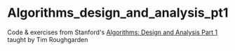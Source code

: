 # Algorithms_design_and_analysis_pt1
Code &amp; exercises from Stanford's [Algorithms: Design and Analysis Part 1](https://lagunita.stanford.edu/courses/course-v1:Engineering+Algorithms1+SelfPaced/info) taught by Tim Roughgarden
